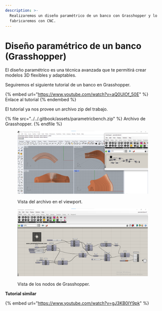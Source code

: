```yaml
---
description: >-
  Realizaremos un diseño paramétrico de un banco con Grasshopper y lo
  fabricaremos con CNC.
---
```


# Diseño paramétrico de un banco (Grasshopper)

El diseño paramétrico es una técnica avanzada que te permitirá crear modelos 3D flexibles y adaptables.&#x20;

Seguiremos el siguiente tutorial de un banco en Grasshopper.

{% embed url="https://www.youtube.com/watch?v=aQ0UIOf_50E" %}
Enlace al tutorial
{% endembed %}

El tutorial ya nos provee un archivo zip del trabajo.

{% file src="../../.gitbook/assets/parametricbench.zip" %}
Archivo de Grasshopper.
{% endfile %}

<figure><img src="../../.gitbook/assets/image (13) (1).png" alt=""><figcaption><p>Vista del archivo en el viewport.</p></figcaption></figure>

&#x20;

<figure><img src="../../.gitbook/assets/image (9) (1).png" alt=""><figcaption><p>Vista de los nodos de Grasshopper.</p></figcaption></figure>

**Tutorial similar**

{% embed url="https://www.youtube.com/watch?v=gJ3KB0IY9pk" %}

